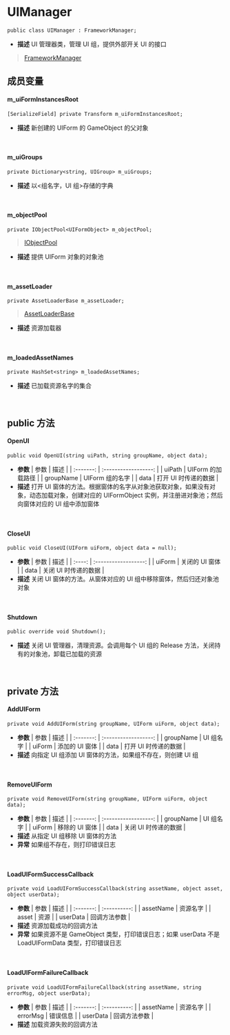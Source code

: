 # UIManager
```
public class UIManager : FrameworkManager;
```
- **描述**
    UI 管理器类，管理 UI 组，提供外部开关 UI 的接口
> [FrameworkManager](../Base/FrameworkManager.md)

## 成员变量
#### m_uiFormInstancesRoot
```
[SerializeField] private Transform m_uiFormInstancesRoot;
```
- **描述**
    新创建的 UIForm 的 GameObject 的父对象
<br>

#### m_uiGroups
```
private Dictionary<string, UIGroup> m_uiGroups;
```
- **描述**
    以<组名字，UI 组>存储的字典
<br>

#### m_objectPool
```
private IObjectPool<UIFormObject> m_objectPool;
```
> [IObjectPool](../Object%20Pool/IObjectPool.md)
- **描述**
    提供 UIForm 对象的对象池
<br>

#### m_assetLoader
```
private AssetLoaderBase m_assetLoader;
```
> [AssetLoaderBase](../Resource/AssetLoaderBase.md)
- **描述**
    资源加载器
<br>

#### m_loadedAssetNames
```
private HashSet<string> m_loadedAssetNames;
```
- **描述**
    已加载资源名字的集合
<br>

## public 方法
#### OpenUI
```
public void OpenUI(string uiPath, string groupName, object data);
```
- **参数**
    |   参数    |         描述         |
    | :-------: | :------------------: |
    |  uiPath   |  UIForm 的加载路径   |
    | groupName |   UIForm 组的名字    |
    |   data    | 打开 UI 时传递的数据 |
- **描述**
    打开 UI 窗体的方法。根据窗体的名字从对象池获取对象，如果没有对象，动态加载对象，创建对应的 UIFormObject 实例，并注册进对象池；然后向窗体对应的 UI 组中添加窗体
<br>

#### CloseUI
```
public void CloseUI(UIForm uiForm, object data = null);
```
- **参数**
    |  参数  |         描述         |
    | :----: | :------------------: |
    | uiForm |    关闭的 UI 窗体    |
    |  data  | 关闭 UI 时传递的数据 |
- **描述**
    关闭 UI 窗体的方法。从窗体对应的 UI 组中移除窗体，然后归还对象池对象
<br>

#### Shutdown
```
public override void Shutdown();
```
- **描述**
    关闭 UI 管理器，清理资源。会调用每个 UI 组的 Release 方法，关闭持有的对象池，卸载已加载的资源
<br>

## private 方法
#### AddUIForm
```
private void AddUIForm(string groupName, UIForm uiForm, object data);
```
- **参数**
    |   参数    |         描述         |
    | :-------: | :------------------: |
    | groupName |      UI 组名字       |
    |  uiForm   |    添加的 UI 窗体    |
    |   data    | 打开 UI 时传递的数据 |
- **描述**
    向指定 UI 组添加 UI 窗体的方法，如果组不存在，则创建 UI 组
<br>

#### RemoveUIForm
```
private void RemoveUIForm(string groupName, UIForm uiForm, object data);
```
- **参数**
    |   参数    |         描述         |
    | :-------: | :------------------: |
    | groupName |      UI 组名字       |
    |  uiForm   |    移除的 UI 窗体    |
    |   data    | 关闭 UI 时传递的数据 |
- **描述**
    从指定 UI 组移除 UI 窗体的方法
- **异常**
    如果组不存在，则打印错误日志
<br>

#### LoadUIFormSuccessCallback
```
private void LoadUIFormSuccessCallback(string assetName, object asset, object userData);
```
- **参数**
    |   参数    |     描述     |
    | :-------: | :----------: |
    | assetName |   资源名字   |
    |   asset   |     资源     |
    | userData  | 回调方法参数 |
- **描述**
    资源加载成功的回调方法
- **异常**
    如果资源不是 GameObject 类型，打印错误日志；如果 userData 不是 LoadUIFormData 类型，打印错误日志
<br>

#### LoadUIFormFailureCallback
```
private void LoadUIFormFailureCallback(string assetName, string errorMsg, object userData);
```
- **参数**
    |   参数    |     描述     |
    | :-------: | :----------: |
    | assetName |   资源名字   |
    | errorMsg  |   错误信息   |
    | userData  | 回调方法参数 |
- **描述**
    加载资源失败的回调方法
<br>
